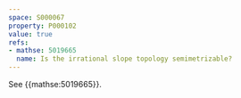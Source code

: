```yaml
---
space: S000067
property: P000102
value: true
refs:
- mathse: 5019665
  name: Is the irrational slope topology semimetrizable?
---
```


See {{mathse:5019665}}.
